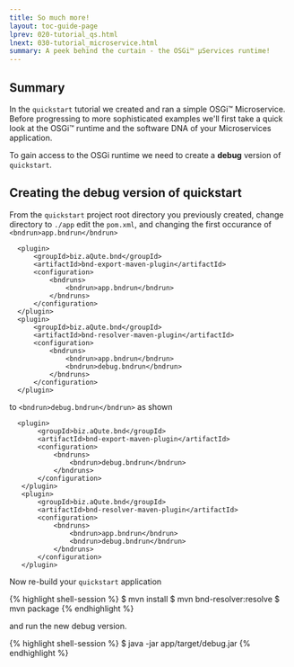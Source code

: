 ```yaml
---
title: So much more!  
layout: toc-guide-page
lprev: 020-tutorial_qs.html  
lnext: 030-tutorial_microservice.html 
summary: A peek behind the curtain - the OSGi™ µServices runtime!  
---
```


## Summary 

In the `quickstart` tutorial we created and ran a simple OSGi™ Microservice. Before progressing to more sophisticated examples we'll first take a quick look at the OSGi™ runtime and the software DNA of your Microservices application.

To gain access to the OSGi runtime we need to create a **debug** version of `quickstart`.

## Creating the debug version of quickstart 

From the `quickstart` project root directory you previously created, change directory to `./app` edit the `pom.xml`, and changing the first occurance of `<bndrun>app.bndrun</bndrun>` 

      <plugin>
          <groupId>biz.aQute.bnd</groupId>
          <artifactId>bnd-export-maven-plugin</artifactId>
          <configuration>
              <bndruns>
                  <bndrun>app.bndrun</bndrun>
              </bndruns>
          </configuration>
      </plugin>
      <plugin>
          <groupId>biz.aQute.bnd</groupId>
          <artifactId>bnd-resolver-maven-plugin</artifactId>
          <configuration>
              <bndruns>
                  <bndrun>app.bndrun</bndrun>
                  <bndrun>debug.bndrun</bndrun>
              </bndruns>
          </configuration>
      </plugin>


to `<bndrun>debug.bndrun</bndrun>` as shown

      <plugin>
           <groupId>biz.aQute.bnd</groupId>
           <artifactId>bnd-export-maven-plugin</artifactId>
           <configuration>
               <bndruns>
                   <bndrun>debug.bndrun</bndrun>
               </bndruns>
           </configuration>
       </plugin>
       <plugin>
           <groupId>biz.aQute.bnd</groupId>
           <artifactId>bnd-resolver-maven-plugin</artifactId>
           <configuration>
               <bndruns>
                   <bndrun>app.bndrun</bndrun>
                   <bndrun>debug.bndrun</bndrun>
               </bndruns>
           </configuration>
       </plugin>


Now re-build your `quickstart` application

{% highlight shell-session %}
$ mvn install
$ mvn bnd-resolver:resolve
$ mvn package 
{% endhighlight %}

and run the new debug version.

{% highlight shell-session %}
$ java -jar app/target/debug.jar 
{% endhighlight %}




